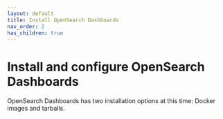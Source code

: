 ```yaml
---
layout: default
title: Install OpenSearch Dashboards
nav_order: 2
has_children: true
---
```


# Install and configure OpenSearch Dashboards

OpenSearch Dashboards has two installation options at this time: Docker images and tarballs.
